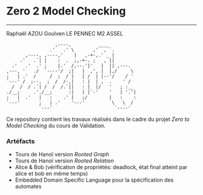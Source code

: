 # Zero 2 Model Checking
---
Raphaël AZOU
Goulven LE PENNEC
M2 ASSEL

```
                  ,----,          ____           
                .'   .' \       ,'  , `.         
       ,----, ,----,'    |   ,-+-,.' _ |         
     .'   .`| |    :  .  ;,-+-. ;   , ||         
  .'   .'  .' ;    |.'  /,--.'|'   |  || ,---.   
,---, '   ./  `----'/  ;|   |  ,', |  |,/     \  
;   | .'  /     /  ;  / |   | /  | |--'/    / '  
`---' /  ;--,  ;  /  /-,|   : |  | ,  .    ' /   
  /  /  / .`| /  /  /.`||   : |  |/   '   ; :__  
./__;     .'./__;      :|   | |`-'    '   | '.'| 
;   |  .'   |   :    .' |   ;/        |   :    : 
`---'       ;   | .'    '---'          \   \  /  
            `---'                       `----'   
```

Ce repository contient les travaux réalisés dans le cadre du projet *Zero to Model Checking* du cours de Validation.

### Artéfacts

- Tours de Hanoï version *Rooted Graph*
- Tours de Hanoï version *Rooted Relation*
- Alice & Bob (vérification de propriétés: deadlock, état final atteint par alice et bob en même temps)
- Embedded Domain Specific Language pour la spécification des automates



